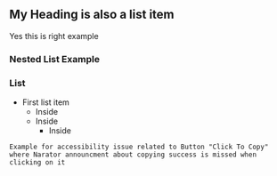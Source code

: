 

## My Heading is also a list item

Yes this is right example

### Nested List Example

### List 

- First list item
    - Inside
    - Inside
        - Inside

```
Example for accessibility issue related to Button "Click To Copy" 
where Narator announcment about copying success is missed when clicking on it
```
